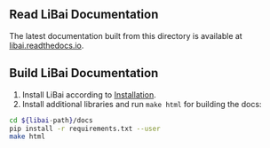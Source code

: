 ## Read LiBai Documentation
The latest documentation built from this directory is available at [libai.readthedocs.io](https://libai.readthedocs.io/).


## Build LiBai Documentation
1. Install LiBai according to [Installation](https://libai.readthedocs.io/en/latest/tutorials/Installation.html).
2. Install additional libraries and run `make html` for building the docs:
```bash
cd ${libai-path}/docs
pip install -r requirements.txt --user
make html
```
